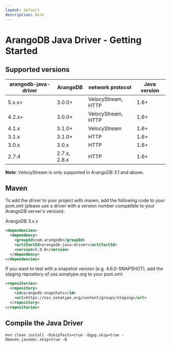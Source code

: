 ```yaml
---
layout: default
description: Note
---
```


# ArangoDB Java Driver - Getting Started

## Supported versions

arangodb-java-driver | ArangoDB     | network protocol   | Java version
---------------------|--------------|--------------------|-------------
5.x.x+               | 3.0.0+       | VelocyStream, HTTP | 1.6+
4.2.x+               | 3.0.0+       | VelocyStream, HTTP | 1.6+
4.1.x                | 3.1.0+       | VelocyStream       | 1.6+
3.1.x                | 3.1.0+       |               HTTP | 1.6+
3.0.x                | 3.0.x        |               HTTP | 1.6+
2.7.4                | 2.7.x, 2.8.x |               HTTP | 1.6+

**Note**: VelocyStream is only supported in ArangoDB 3.1 and above.

## Maven

To add the driver to your project with maven, add the following code to your pom.xml
(please use a driver with a version number compatible to your ArangoDB server's version):

ArangoDB 3.x.x

```XML
<dependencies>
  <dependency>
    <groupId>com.arangodb</groupId>
    <artifactId>arangodb-java-driver</artifactId>
    <version>5.0.0</version>
  </dependency>
</dependencies>
```

If you want to test with a snapshot version (e.g. 4.6.0-SNAPSHOT),
add the staging repository of oss.sonatype.org to your pom.xml:

```XML
<repositories>
  <repository>
    <id>arangodb-snapshots</id>
    <url>https://oss.sonatype.org/content/groups/staging</url>
  </repository>
</repositories>
```

## Compile the Java Driver

```
mvn clean install -DskipTests=true -Dgpg.skip=true -Dmaven.javadoc.skip=true -B
```
